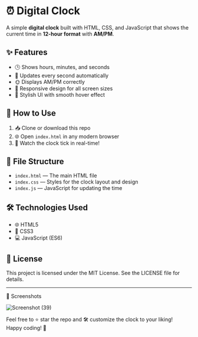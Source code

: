 # ⏰ Digital Clock

A simple **digital clock** built with HTML, CSS, and JavaScript that shows the current time in **12-hour format** with **AM/PM**.  

## ✨ Features

- 🕒 Shows hours, minutes, and seconds  
- 🔄 Updates every second automatically  
- 🌞 Displays AM/PM correctly  
- 📱 Responsive design for all screen sizes  
- 🎨 Stylish UI with smooth hover effect  

## 🚀 How to Use

1. 📥 Clone or download this repo  
2. 🌐 Open `index.html` in any modern browser  
3. 👀 Watch the clock tick in real-time!  

## 📂 File Structure

- `index.html` — The main HTML file  
- `index.css` — Styles for the clock layout and design  
- `index.js` — JavaScript for updating the time  

## 🛠 Technologies Used

- 🌐 HTML5  
- 🎨 CSS3  
- 💻 JavaScript (ES6)  

## 📄 License

This project is licensed under the MIT License. See the LICENSE file for details.

---
📸 Screenshots

![Screenshot (39)](https://github.com/user-attachments/assets/1df148dc-2d2c-446c-9df4-179562f345c0)

Feel free to ⭐️ star the repo and 🛠 customize the clock to your liking!  
Happy coding! 🚀
